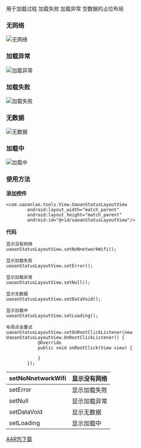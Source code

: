 用于加载过程  加载失败  加载异常  空数据的占位布局

### 无网络
![无网络](https://foruda.gitee.com/images/1698236726878310557/e9eb0a7a_4828217.jpeg "nowifi.jpg")
### 加载异常
![加载异常](https://foruda.gitee.com/images/1698236772195747866/63853cf0_4828217.jpeg "yc.jpg")
### 加载失败
![加载失败](https://foruda.gitee.com/images/1698236809751356685/2cbec36e_4828217.jpeg "sb.jpg")
### 无数据
![无数据](https://foruda.gitee.com/images/1698236874269040536/545deed7_4828217.jpeg "void.jpg")
### 加载中
![加载中](https://foruda.gitee.com/images/1698236887145073492/b8ca74c7_4828217.jpeg "loading.jpg")


### 使用方法
 **添加控件**
 
```
<com.uaoanlao.tools.View.UaoanStatusLayoutView
        android:layout_width="match_parent"
        android:layout_height="match_parent"
        android:id="@+id/uaoanStatusLayoutView"/>
```



 **代码** 

```
显示没有网络
uaoanStatusLayoutView.setNoNnetworkWifi();

显示加载失败
uaoanStatusLayoutView.setError();

显示加载异常
uaoanStatusLayoutView.setNull();

显示无数据
uaoanStatusLayoutView.setDataVoid();

显示加载中
uaoanStatusLayoutView.setLoading();

布局点击重试
uaoanStatusLayoutView.setOnRootClickListener(new UaoanStatusLayoutView.OnRootClickListener() {
            @Override
            public void onRootClick(View view) {
                
            }
        });

```


| setNoNnetworkWifi | 显示没有网络 |
|-------------------|------|
| setError          | 显示加载失败 |
| setNull           | 显示加载异常 |
| setDataVoid       | 显示无数据  |
| setLoading        | 显示加载中  |


[AAR包下载](https://github.com/uaoan/-UaoanStatusLayout/blob/f345782ee38637c456e0304d834218208197aa9e/UaoanToolsLibrary-debug.aar)